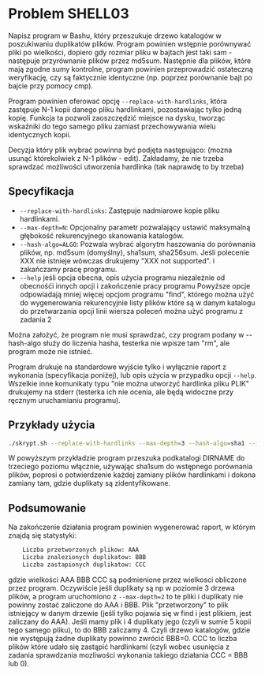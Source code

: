 # Problem SHELL03
Napisz program w Bashu, który przeszukuje drzewo katalogów w poszukiwaniu duplikatów plików. Program powinien wstępnie porównywać pliki po wielkości, dopiero gdy rozmiar pliku w bajtach jest taki sam - następuje przyrównanie plików przez md5sum. Następnie dla plików, które mają zgodne sumy kontrolne, program powinien przeprowadzić ostateczną weryfikację, czy są faktycznie identyczne (np. poprzez porównanie bajt po bajcie przy pomocy cmp).

Program powinien oferować opcję ```--replace-with-hardlinks```, która zastępuje N-1 kopii danego pliku hardlinkami, pozostawiając tylko jedną kopię. Funkcja ta pozwoli zaoszczędzić miejsce na dysku, tworząc wskaźniki do tego samego pliku zamiast przechowywania wielu identycznych kopii.

Decyzja który plik wybrać powinna być podjęta następująco: (mozna usunąć którekolwiek z N-1 plików - edit). Zakładamy, że nie trzeba sprawdzać możliwości utworzenia hardlinka (tak naprawdę to by trzeba)

## Specyfikacja
* ```--replace-with-hardlinks```: Zastępuje nadmiarowe kopie pliku hardlinkami.
* ```--max-depth=N```: Opcjonalny parametr pozwalający ustawić maksymalną głębokość rekurencyjnego skanowania katalogów.
* ```--hash-algo=ALGO```: Pozwala wybrać algorytm haszowania do porównania plików, np. md5sum (domyślny), sha1sum, sha256sum. Jeśli polecenie XXX nie istnieje wówczas drukujemy "XXX not supported". i zakańczamy pracę programu.
* ```--help``` jeśli opcja obecna, opis użycia programu niezależnie od obecnośći innych opcji i zakończenie pracy programu
Powyższe opcje odpowiadają mniej więcej opcjom programu "find", którego można użyć do wygenerowania rekurencyjnie listy plików które są w danym katalogu
do przetwarzania opcji linii wiersza poleceń można użyć programu z zadania 2

Można założyć, że program nie musi sprawdzać, czy program podany w --hash-algo służy do liczenia hasha, testerka nie wpisze tam "rm", ale program może nie istnieć.

Program drukuje na standardowe wyjście tylko i wyłącznie raport z wykonania (specyfikacja poniżej), lub opis użycia w przypadku opcji ```--help```. Wszelkie inne komunikaty typu "nie można utworzyć hardlinka pliku PLIK" drukujemy na stderr (testerka ich nie ocenia, ale będą widoczne przy ręcznym uruchamianiu programu).

## Przykłady użycia
```bash
./skrypt.sh --replace-with-hardlinks --max-depth=3 --hash-algo=sha1 --interactive  DIRNAME
```
W powyższym przykładzie program przeszuka podkatalogi DIRNAME do trzeciego poziomu włącznie, używając sha1sum do wstępnego porównania plików, poprosi o potwierdzenie każdej zamiany plików hardlinkami i dokona zamiany tam, gdzie duplikaty są zidentyfikowane.

## Podsumowanie
Na zakończenie działania program powinien wygenerować raport, w którym znajdą się statystyki:
```bash
    Liczba przetworzonych plikow: AAA
    Liczba znalezionych duplikatow: BBB
    Liczba zastapionych duplikatow: CCC
```
gdzie wielkości AAA BBB CCC są podmienione przez wielkosci obliczone przez program. Oczywiście jeśli duplikaty są np w poziomie 3 drzewa plików, a program uruchomiono z ```--max-depth=2``` to te pliki i duplikaty nie powinny zostać zaliczone do AAA i BBB. Plik "przetworzony" to plik istniejący w danym drzewie (jeśli tylko pojawia się w find i jest plikiem, jest zaliczany do AAA). Jeśli mamy plik i 4 duplikaty jego (czyli w sumie 5 kopii tego samego pliku), to do BBB zaliczamy 4. Czyli drzewo katalogów, gdzie nie występują żadne duplikaty powinno zwrócić BBB=0. CCC to liczba plików które udało się zastąpić hardlinkami (czyli wobec usunięcia z zadania sprawdzania mozliwości wykonania takiego działania CCC = BBB lub 0).